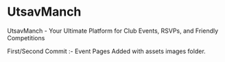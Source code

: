 # UtsavManch
UtsavManch - Your Ultimate Platform for Club Events, RSVPs, and Friendly Competitions

First/Second Commit :- Event Pages Added with assets images folder.
